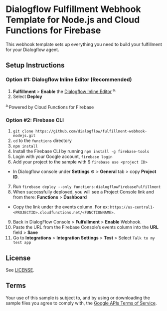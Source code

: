 # Dialogflow Fulfillment Webhook Template for Node.js and Cloud Functions for Firebase

This webhook template sets up everything you need to build your fulfillment for your Dialogflow agent.

## Setup Instructions

### Option #1: Dialogflow Inline Editor (Recommended)
1. **Fulfillment** > **Enable** the [Dialogflow Inline Editor](https://dialogflow.com/docs/fulfillment#cloud_functions_for_firebase)<sup> a.</sup>
2. Select **Deploy**

  <sup>a.</sup>Powered by Cloud Functions for Firebase

### Option #2: Firebase CLI
1. `git clone https://github.com/dialogflow/fulfillment-webhook-nodejs.git`
2. `cd` to the `functions` directory
3. `npm install`
4. Install the Firebase CLI by running `npm install -g firebase-tools`
5. Login with your Google account, `firebase login`
6. Add your project to the sample with $ `firebase use <project ID>`
  + In Dialogflow console under **Settings** ⚙ > **General** tab > copy **Project ID**.
7. Run `firebase deploy --only functions:dialogflowFirebaseFulfillment`
8. When successfully deployed, you will see a Project Console link and from there: **Functions** > **Dashboard**
  + Copy the link under the events column. For ex:  `https://us-central1-<PROJECTID>.cloudfunctions.net/<FUNCTIONNAME>`.
9. Back in DialogFlow Console > **Fulfullment** > **Enable** Webhook.
10. Paste the URL from the Firebase Console’s events column into the **URL** field > **Save**
11. Go to **Integrations** > **Integration Settings** > **Test** > Select `Talk to my test app`


## License
See [LICENSE](LICENSE).

## Terms
Your use of this sample is subject to, and by using or downloading the sample files you agree to comply with, the [Google APIs Terms of Service](https://developers.google.com/terms/).
